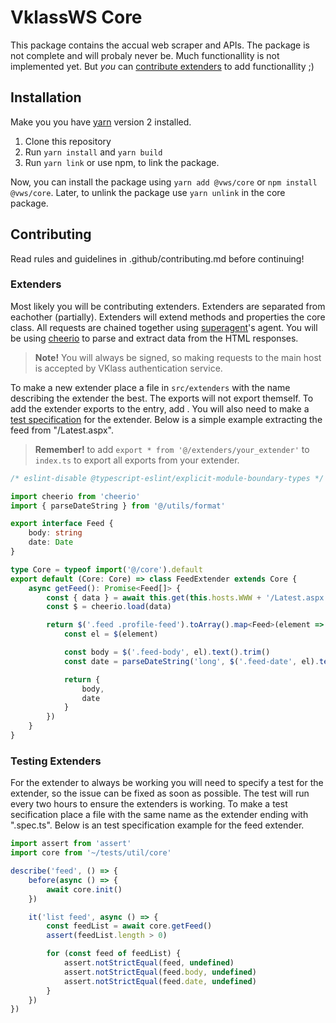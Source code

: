 # VklassWS Core

This package contains the accual web scraper and APIs. The package is not complete and will probaly never be. Much functionallity is not implemented yet. But _you_ can [contribute extenders](#contributing) to add functionallity ;)

## Installation

Make you you have [yarn](https://yarnpkg.com/) version 2 installed.

1. Clone this repository
2. Run `yarn install` and `yarn build`
3. Run `yarn link` or use npm, to link the package.

Now, you can install the package using `yarn add @vws/core` or `npm install @vws/core`. Later, to unlink the package use `yarn unlink` in the core package.

## Contributing

Read rules and guidelines in .github/contributing.md before continuing!

### Extenders

Most likely you will be contributing extenders. Extenders are separated from eachother (partially). Extenders will extend methods and properties the core class. All requests are chained together using [superagent](https://npmjs.com/package/superagent)'s agent. You will be using [cheerio](https://npmjs.com/package/cheerio) to parse and extract data from the HTML responses.

> **Note!** You will always be signed, so making requests to the main host is accepted by VKlass authentication service.

To make a new extender place a file in `src/extenders` with the name describing the extender the best. The exports will not export themself. To add the extender exports to the entry, add . You will also need to make a [test specification](#testing-extenders) for the extender. Below is a simple example extracting the feed from "/Latest.aspx".

> **Remember!** to add `export * from '@/extenders/your_extender'` to `index.ts` to export all exports from your extender.

```typescript
/* eslint-disable @typescript-eslint/explicit-module-boundary-types */

import cheerio from 'cheerio'
import { parseDateString } from '@/utils/format'

export interface Feed {
	body: string
	date: Date
}

type Core = typeof import('@/core').default
export default (Core: Core) => class FeedExtender extends Core {
	async getFeed(): Promise<Feed[]> {
		const { data } = await this.get(this.hosts.WWW + '/Latest.aspx')
		const $ = cheerio.load(data)

		return $('.feed .profile-feed').toArray().map<Feed>(element => {
			const el = $(element)

			const body = $('.feed-body', el).text().trim()
			const date = parseDateString('long', $('.feed-date', el).text())

			return {
				body,
				date
			}
		})
	}
}
```

### Testing Extenders

For the extender to always be working you will need to specify a test for the extender, so the issue can be fixed as soon as possible. The test will run every two hours to ensure the extenders is working. To make a test secification place a file with the same name as the extender ending with ".spec.ts". Below is an test specification example for the feed extender.

```typescript
import assert from 'assert'
import core from '~/tests/util/core'

describe('feed', () => {
	before(async () => {
		await core.init()
	})

	it('list feed', async () => {
		const feedList = await core.getFeed()
		assert(feedList.length > 0)

		for (const feed of feedList) {
			assert.notStrictEqual(feed, undefined)
			assert.notStrictEqual(feed.body, undefined)
			assert.notStrictEqual(feed.date, undefined)
		}
	})
})
```

